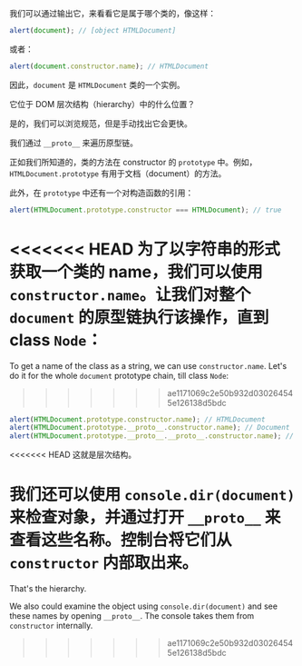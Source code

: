 
我们可以通过输出它，来看看它是属于哪个类的，像这样：

```js run
alert(document); // [object HTMLDocument]
```

或者：

```js run
alert(document.constructor.name); // HTMLDocument
```

因此，`document` 是 `HTMLDocument` 类的一个实例。

它位于 DOM 层次结构（hierarchy）中的什么位置？

是的，我们可以浏览规范，但是手动找出它会更快。

我们通过 `__proto__` 来遍历原型链。

正如我们所知道的，类的方法在 constructor 的 `prototype` 中。例如，`HTMLDocument.prototype` 有用于文档（document）的方法。

此外，在 `prototype` 中还有一个对构造函数的引用：

```js run
alert(HTMLDocument.prototype.constructor === HTMLDocument); // true
```

<<<<<<< HEAD
为了以字符串的形式获取一个类的 name，我们可以使用 `constructor.name`。让我们对整个 `document` 的原型链执行该操作，直到 class `Node`：
=======
To get a name of the class as a string, we can use `constructor.name`. Let's do it for the whole `document` prototype chain, till class `Node`:
>>>>>>> ae1171069c2e50b932d030264545e126138d5bdc

```js run
alert(HTMLDocument.prototype.constructor.name); // HTMLDocument
alert(HTMLDocument.prototype.__proto__.constructor.name); // Document
alert(HTMLDocument.prototype.__proto__.__proto__.constructor.name); // Node
```

<<<<<<< HEAD
这就是层次结构。

我们还可以使用 `console.dir(document)` 来检查对象，并通过打开 `__proto__` 来查看这些名称。控制台将它们从 `constructor` 内部取出来。
=======
That's the hierarchy.

We also could examine the object using `console.dir(document)` and see these names by opening `__proto__`. The console takes them from `constructor` internally.
>>>>>>> ae1171069c2e50b932d030264545e126138d5bdc
